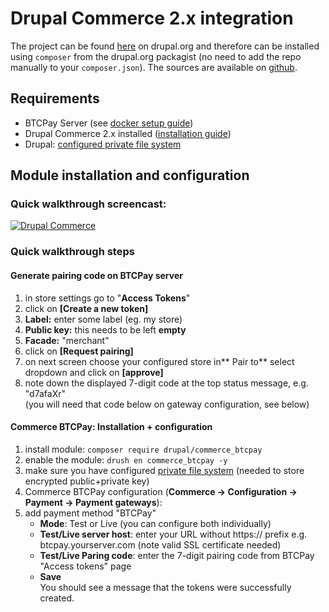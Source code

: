 # Drupal Commerce 2.x integration

The project can be found [here](https://drupal.org/project/commerce_btcpay) on drupal.org and therefore can be installed using `composer` from the drupal.org packagist (no need to add the repo manually to your `composer.json`). The sources are available on [github](https://github.com/btcpayserver/commerce_btcpay).

## Requirements

* BTCPay Server (see [docker setup guide](https://github.com/btcpayserver/btcpayserver-docker))
* Drupal Commerce 2.x installed ([installation guide](https://docs.drupalcommerce.org/commerce2/developer-guide/install-update/installation))  
* Drupal: [configured private file system](https://www.drupal.org/docs/8/core/modules/file/overview#content-accessing-private-files)

## Module installation and configuration

### Quick walkthrough screencast:
[![Drupal Commerce](https://img.youtube.com/vi/XBZwyC2v48s/mqdefault.jpg)](https://youtu.be/XBZwyC2v48s "BTCPay - Drupal Commerce 2.x quick walkthrough")

### Quick walkthrough steps

#### Generate pairing code on BTCPay server
1.  in store settings go to "**Access Tokens**"
2.  click on **[Create a new token]**
3.  **Label:** enter some label (eg. my store)
4.  **Public key:** this needs to be left **empty**
5.  **Facade:** "merchant"
6.  click on **[Request pairing]**
7.  on next screen choose your configured store in** Pair to** select dropdown and click on **[approve]**
8.  note down the displayed 7-digit code at the top status message, e.g. "d7afaXr"   
 (you will need that code below on gateway configuration, see below)

#### Commerce BTCPay: Installation + configuration
1.  install module: `composer require drupal/commerce_btcpay`
2.  enable the module: `drush en commerce_btcpay -y`
3.  make sure you have configured [private file system](https://www.drupal.org/docs/8/core/modules/file/overview#content-accessing-private-files) (needed to store encrypted public+private key)
4.  Commerce BTCPay configuration (**Commerce -> Configuration -> Payment -> Payment gateways**): 
5.  add payment method "BTCPay"
    * **Mode**: Test or Live (you can configure both individually)
    * **Test/Live server host**: enter your URL without https:// prefix e.g. btcpay.yourserver.com (note valid SSL certificate needed)
    * **Test/Live Paring code**: enter the 7-digit pairing code from BTCPay "Access tokens" page
    * **Save**  
      You should see a message that the tokens were successfully created.
